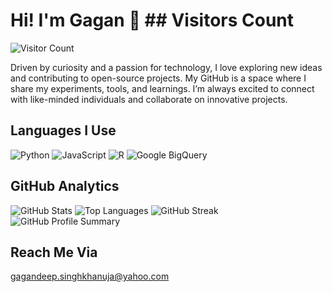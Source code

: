 # Hi! I'm Gagan 👋 ## Visitors Count
![Visitor Count](https://komarev.com/ghpvc/?username=gagandeepsinghkhanuja&color=blue)

Driven by curiosity and a passion for technology, I love exploring new ideas and contributing to open-source projects. My GitHub is a space where I share my experiments, tools, and learnings. I’m always excited to connect with like-minded individuals and collaborate on innovative projects.

## Languages I Use
![Python](https://img.shields.io/badge/-Python-333333?style=flat&logo=python)
![JavaScript](https://img.shields.io/badge/-JavaScript-333333?style=flat&logo=javascript)
![R](https://img.shields.io/badge/-R-333333?style=flat&logo=R)
![Google BigQuery](https://img.shields.io/badge/-BigQuery-333333?style=flat&logo=google-cloud)

## GitHub Analytics
![GitHub Stats](https://github-readme-stats.vercel.app/api?username=gagandeepsinghkhanuja&show_icons=true&theme=radical)
![Top Languages](https://github-readme-stats.vercel.app/api/top-langs/?username=gagandeepsinghkhanuja&layout=compact&theme=radical)
![GitHub Streak](http://github-readme-streak-stats.herokuapp.com?user=gagandeepsinghkhanuja&theme=radical)
![GitHub Profile Summary](https://github-profile-summary-cards.vercel.app/api/cards/profile-details?username=gagandeepsinghkhanuja&theme=radical)


## Reach Me Via
gagandeep.singhkhanuja@yahoo.com
